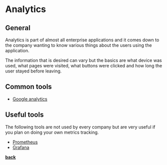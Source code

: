 # Analytics

## General

Analytics is part of almost all enterprise applications and it comes down to the company wanting to know various things about the users using the application.

The information that is desired can vary but the basics are what device was used, what pages were visited, what buttons were clicked and how long the user stayed before leaving.

## Common tools

* [Google analytics](https://analytics.google.com/analytics/web/)

## Useful tools

The following tools are not used by every company but are very useful if you plan on doing your own metrics tracking.

* [Prometheus](https://prometheus.io/)
* [Grafana](https://grafana.com/)

**[back](../README.md)**
